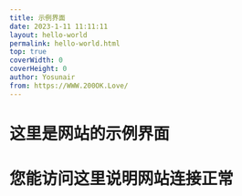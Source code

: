 ```yaml
---
title: 示例界面
date: 2023-1-11 11:11:11
layout: hello-world
permalink: hello-world.html
top: true
coverWidth: 0
coverHeight: 0
author: Yosunair
from: https://WWW.200OK.Love/
---
```


#   这里是网站的示例界面      
#   您能访问这里说明网站连接正常      